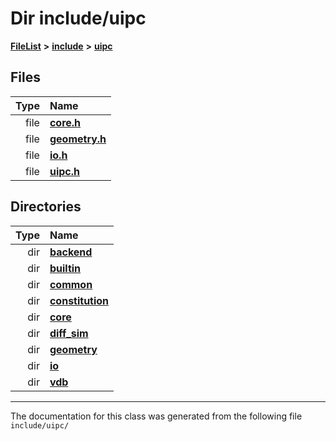 

# Dir include/uipc



[**FileList**](files.md) **>** [**include**](dir_d44c64559bbebec7f509842c48db8b23.md) **>** [**uipc**](dir_9f30510905f1286cc334e7ecdb1aceca.md)












## Files

| Type | Name |
| ---: | :--- |
| file | [**core.h**](core_8h.md) <br> |
| file | [**geometry.h**](geometry_8h.md) <br> |
| file | [**io.h**](io_8h.md) <br> |
| file | [**uipc.h**](uipc_8h.md) <br> |


## Directories

| Type | Name |
| ---: | :--- |
| dir | [**backend**](dir_53d62147b82bd29328805b2087bd1012.md) <br> |
| dir | [**builtin**](dir_e46c520626162f9e42d80fd08f196511.md) <br> |
| dir | [**common**](dir_fe04c8fb910be76d82cd33e795163b9b.md) <br> |
| dir | [**constitution**](dir_e6404e629433dfdedefe8b8f43f6234d.md) <br> |
| dir | [**core**](dir_eca9d1283f7cad9ff89c5ab44937d4d9.md) <br> |
| dir | [**diff\_sim**](dir_98c941875c7e3cb13f2b177552938e34.md) <br> |
| dir | [**geometry**](dir_04894967a28d068f10a69f6e8a07a2cb.md) <br> |
| dir | [**io**](dir_852854ea57a318f61c10cfed1155dbd7.md) <br> |
| dir | [**vdb**](dir_25c4270e0507639fcebea9a8642b71ea.md) <br> |

























































------------------------------
The documentation for this class was generated from the following file `include/uipc/`

